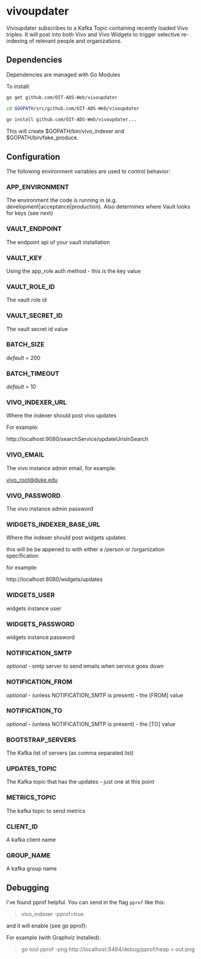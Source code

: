 # vivoupdater

Vivoupdater subscribes to a Kafka Topic containing recently loaded Vivo triples. It will post into both Vivo and Vivo Widgets to trigger selective re-indexing of relevant people and organizations.

## Dependencies

Dependencies are managed with Go Modules

To install:

```bash
go get github.com/OIT-ADS-Web/vivoupdater

cd $GOPATH/src/github.com/OIT-ADS-Web/vivoupdater
     
go install github.com/OIT-ADS-Web/vivoupdater...
```

This will create $GOPATH/bin/vivo_indexer and $GOPATH/bin/fake_produce.

## Configuration

The following environment variables are used to control behavior:

### APP_ENVIRONMENT

The environment the code is running in (e.g. development|acceptance|production).  Also determines where Vault looks for keys (see next)

### VAULT_ENDPOINT

The endpoint api of your vault installation

### VAULT_KEY

Using the app_role auth method - this is the key value

### VAULT_ROLE_ID

The vault role id

### VAULT_SECRET_ID

The vault secret id value

### BATCH_SIZE

*default* = 200
   
### BATCH_TIMEOUT

*default* = 10

### VIVO_INDEXER_URL

Where the indexer should post vivo updates

For example:

http://localhost:9080/searchService/updateUrisInSearch

### VIVO_EMAIL

The vivo instance admin email, for example:

vivo_root@duke.edu

### VIVO_PASSWORD

The vivo instance admin password

### WIDGETS_INDEXER_BASE_URL

Where the indexer should post widgets updates

this will be be appened to with either a /person or /organization specification
   
for example:
   
http://localhost:8080/widgets/updates
   

### WIDGETS_USER

widgets instance user

### WIDGETS_PASSWORD

widgets instance password

### NOTIFICATION_SMTP

*optional* - smtp server to send emails when service goes
down

### NOTIFICATION_FROM

*optional* - (unless NOTIFICATION_SMTP is present) - the [FROM] value

### NOTIFICATION_TO

*optional* - (unless NOTIFICATION_SMTP is present) - the [TO] value
 
### BOOTSTRAP_SERVERS

The Kafka list of servers (as comma separated list)

### UPDATES_TOPIC

The Kafka topic that has the updates - just one at this
point

### METRICS_TOPIC

The kafka topic to send metrics

### CLIENT_ID

A kafka client name

### GROUP_NAME

A kafka group name

## Debugging

I've found pprof helpful.  You can send in the flag `pprof` like this:

> vivo_indexer -pprof=true

and it will enable (see go pprof):

For example (with Graphviz installed):

> go tool pprof -png http://localhost:8484/debug/pprof/heap > out.png
